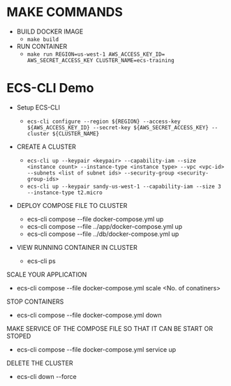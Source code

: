 # MAKE COMMANDS

- BUILD DOCKER IMAGE
  - ```make build```
- RUN CONTAINER
  - ```make run REGION=us-west-1 AWS_ACCESS_KEY_ID= AWS_SECRET_ACCESS_KEY CLUSTER_NAME=ecs-training```

# ECS-CLI Demo
- Setup ECS-CLI
  - ```ecs-cli configure --region ${REGION} --access-key ${AWS_ACCESS_KEY_ID} --secret-key ${AWS_SECRET_ACCESS_KEY} --cluster ${CLUSTER_NAME}```
- CREATE A CLUSTER
  - ```ecs-cli up --keypair <keypair> --capability-iam --size <instance count> --instance-type <instance type> --vpc <vpc-id> --subnets <list of subnet ids> --security-group <security-group-ids>```
  - ```ecs-cli up --keypair sandy-us-west-1 --capability-iam --size 3 --instance-type t2.micro```
- DEPLOY COMPOSE FILE TO CLUSTER
  - ecs-cli compose --file docker-compose.yml up
  - ecs-cli compose --file ../app/docker-compose.yml up
  - ecs-cli compose --file ../db/docker-compose.yml up

- VIEW RUNNING CONTAINER IN CLUSTER
  - ecs-cli ps

SCALE YOUR APPLICATION

* ecs-cli compose --file docker-compose.yml scale <No. of conatiners>

STOP CONTAINERS

* ecs-cli compose --file docker-compose.yml down

MAKE SERVICE OF THE COMPOSE FILE SO THAT IT CAN BE START OR STOPED

* ecs-cli compose --file docker-compose.yml service up

DELETE THE CLUSTER

* ecs-cli down --force
